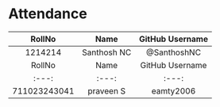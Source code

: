 # Attendance

| RollNo | Name   | GitHub Username    |
| :---:   | :---: | :---: |
| 1214214 | Santhosh NC   | @SanthoshNC   |
| RollNo | Name   | GitHub Username    |
| :---:   | :---: | :---: |
| 711023243041 | praveen S | eamty2006 |
